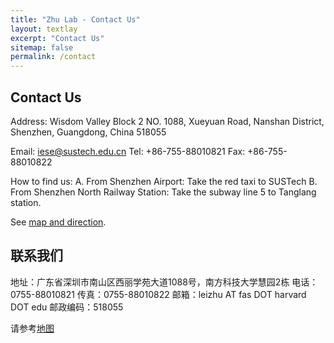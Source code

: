 ```yaml
---
title: "Zhu Lab - Contact Us"
layout: textlay
excerpt: "Contact Us"
sitemap: false
permalink: /contact
---
```


## Contact Us
Address:
Wisdom Valley Block 2
NO. 1088, Xueyuan Road, Nanshan District, Shenzhen, Guangdong, China 518055

Email: iese@sustech.edu.cn
Tel:  +86-755-88010821
Fax: +86-755-88010822

How to find us:
A. From Shenzhen Airport: Take the red taxi to SUSTech
B. From Shenzhen North Railway Station: Take the subway line 5 to Tanglang station.

See [map and direction](https://ese.sustc.edu.cn/en/contact/index.aspx?nc=111038006).

## 联系我们

地址：广东省深圳市南山区西丽学苑大道1088号，南方科技大学慧园2栋
电话：0755-88010821
传真：0755-88010822
邮箱：leizhu AT fas DOT harvard DOT edu
邮政编码：518055

请参考[地图](https://ese.sustc.edu.cn/contact/index.aspx?nc=101038006)
